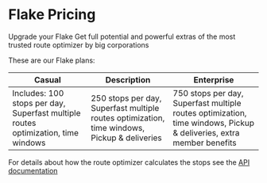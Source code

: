 # Flake Pricing
Upgrade your Flake
Get full potential and powerful extras of the most trusted route optimizer by big corporations


These are our Flake plans:

|    Casual  | Description     | Enterprise |
|-------------|-----------------|---------|
|    Includes: 100 stops per day, Superfast multiple routes optimization, time windows  | 250 stops per day, Superfast multiple routes optimization, time windows, Pickup & deliveries |    750 stops per day, Superfast multiple routes optimization, time windows, Pickup & deliveries, extra member benefits    |


For details about how the route optimizer calculates the stops see the [API documentation](developers/optimization/pricing.md) 
